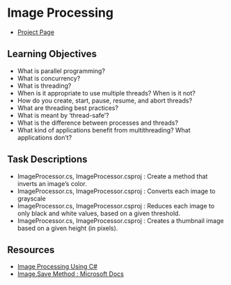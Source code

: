 # Image Processing
- [Project Page](https://intranet.hbtn.io/projects/755)

## Learning Objectives
- What is parallel programming?
- What is concurrency?
- What is threading?
- When is it appropriate to use multiple threads? When is it not?
- How do you create, start, pause, resume, and abort threads?
- What are threading best practices?
- What is meant by ‘thread-safe’?
- What is the difference between processes and threads?
- What kind of applications benefit from multithreading? What applications don’t?

## Task Descriptions
- ImageProcessor.cs, ImageProcessor.csproj : Create a method that inverts an image’s color.
- ImageProcessor.cs, ImageProcessor.csproj : Converts each image to grayscale
- ImageProcessor.cs, ImageProcessor.csproj : Reduces each image to only black and white values, based on a given threshold.
- ImageProcessor.cs, ImageProcessor.csproj : Creates a thumbnail image based on a given height (in pixels).

## Resources
- [Image Processing Using C#](https://www.codeproject.com/Articles/33838/Image-Processing-using-C)
- [Image.Save Method : Microsoft Docs](https://docs.microsoft.com/en-us/dotnet/api/system.drawing.image.save?view=net-5.0)
